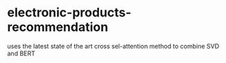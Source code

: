 # electronic-products-recommendation
uses the latest state of the art cross sel-attention method to combine SVD and BERT
